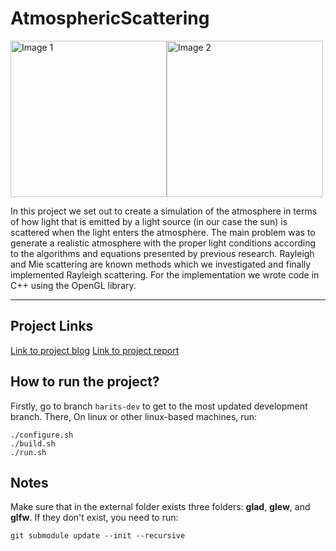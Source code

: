 # AtmosphericScattering

<div style="display: flex;">
    <img src="https://github.com/mharitsnf/AtmosphericScattering/assets/22760908/ebbddaef-94bb-45df-8748-959d279a0942" alt="Image 1" height="250" />
    <img src="https://github.com/mharitsnf/AtmosphericScattering/assets/22760908/79934c17-5ccb-44b6-ba87-144556244f95" alt="Image 2" height="250" />
</div>


In this project we set out to create a simulation of the atmosphere in terms of how light that is emitted by a light source (in our case the sun) is scattered when the light enters the atmosphere. The main problem was to generate a realistic atmosphere with the proper light conditions according to the algorithms and equations presented by previous research. Rayleigh and Mie scattering are known methods which we investigated and finally implemented Rayleigh scattering. For the implementation we wrote code in C++ using the OpenGL library. 

---

## Project Links
[Link to project blog](https://docs.google.com/document/d/1VtaNd2OQC4ndTJ4I_rilJaA5PS81mg9ZAMXCypCPn2M/edit?usp=sharing)
[Link to project report](https://github.com/mharitsnf/AtmosphericScattering/blob/b4fffe57dcda326b0b3a82ca3d4fc94d938262e3/DH2323___Project_Report%20(1).pdf)

## How to run the project?
Firstly, go to branch `harits-dev` to get to the most updated development branch. There, On linux or other linux-based machines, run:
```
./configure.sh
./build.sh
./run.sh
```

## Notes
Make sure that in the external folder exists three folders: **glad**, **glew**, and **glfw**. If they don't exist, you need to run:
```
git submodule update --init --recursive
```
